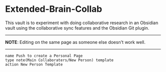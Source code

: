 # Extended-Brain-Collab

This vault is to experiment with doing collaborative research in an Obsidian vault using the collaborative sync features and the Obsidian Git plugin.

---

**NOTE**: Editing on the same page as someone else doesn't work well.

---

```button
name Push to create a Personal Page
type note(Main Collaboraters/New Person) template
action New Person Template
```

